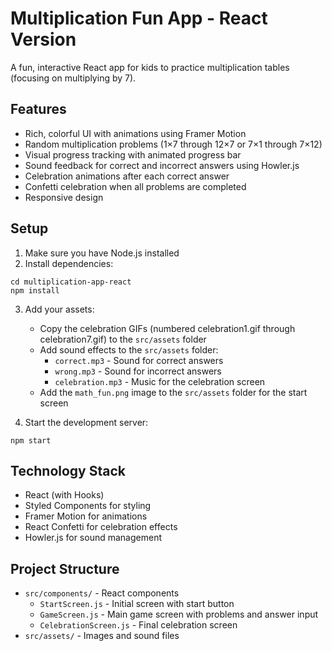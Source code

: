 # Multiplication Fun App - React Version

A fun, interactive React app for kids to practice multiplication tables (focusing on multiplying by 7).

## Features

- Rich, colorful UI with animations using Framer Motion
- Random multiplication problems (1×7 through 12×7 or 7×1 through 7×12)
- Visual progress tracking with animated progress bar
- Sound feedback for correct and incorrect answers using Howler.js
- Celebration animations after each correct answer
- Confetti celebration when all problems are completed
- Responsive design

## Setup

1. Make sure you have Node.js installed
2. Install dependencies:
```
cd multiplication-app-react
npm install
```

3. Add your assets:
   - Copy the celebration GIFs (numbered celebration1.gif through celebration7.gif) to the `src/assets` folder
   - Add sound effects to the `src/assets` folder: 
     - `correct.mp3` - Sound for correct answers
     - `wrong.mp3` - Sound for incorrect answers
     - `celebration.mp3` - Music for the celebration screen
   - Add the `math_fun.png` image to the `src/assets` folder for the start screen

4. Start the development server:
```
npm start
```

## Technology Stack

- React (with Hooks)
- Styled Components for styling
- Framer Motion for animations
- React Confetti for celebration effects
- Howler.js for sound management

## Project Structure

- `src/components/` - React components
  - `StartScreen.js` - Initial screen with start button
  - `GameScreen.js` - Main game screen with problems and answer input
  - `CelebrationScreen.js` - Final celebration screen
- `src/assets/` - Images and sound files 